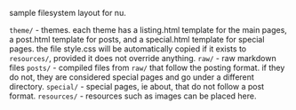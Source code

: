 sample filesystem layout for nu.

`theme/` - themes. each theme has a listing.html template for the main pages, a post.html template for posts, and a special.html template for special pages. the file style.css will be automatically copied if it exists to `resources/`, provided it does not override anything.
`raw/` - raw markdown files
`posts/` - compiled files from `raw/` that follow the posting format. if they do not, they are considered special pages and go under a different directory.
`special/` - special pages, ie about, that do not follow a post format.
`resources/` - resources such as images can be placed here.
